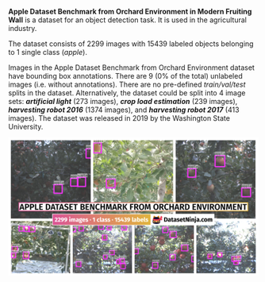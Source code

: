 **Apple Dataset Benchmark from Orchard Environment in Modern Fruiting Wall** is a dataset for an object detection task. It is used in the agricultural industry. 

The dataset consists of 2299 images with 15439 labeled objects belonging to 1 single class (*apple*).

Images in the Apple Dataset Benchmark from Orchard Environment dataset have bounding box annotations. There are 9 (0% of the total) unlabeled images (i.e. without annotations). There are no pre-defined <i>train/val/test</i> splits in the dataset. Alternatively, the dataset could be split into 4 image sets: ***artificial light*** (273 images), ***crop load estimation*** (239 images), ***harvesting robot 2016*** (1374 images), and ***harvesting robot 2017*** (413 images). The dataset was released in 2019 by the Washington State University.

<img src="https://github.com/dataset-ninja/apple-dataset-benchmark-from-orchard-environment/raw/main/visualizations/poster.png">
